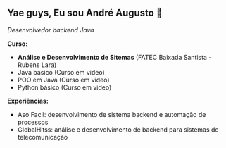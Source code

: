 ## Yae guys,  Eu sou André Augusto 🤡

*Desenvolvedor backend Java*

**Curso:**
- **Análise e Desenvolvimento de Sitemas** (FATEC Baixada Santista - Rubens Lara)
- Java básico (Curso em video)
- POO em Java (Curso em video)
- Python básico (Curso em video)

**Experiências:**
- Aso Facil: desenvolvimento de sistema backend e automação de processos
- GlobalHitss: análise e desenvolvimento de backend para sistemas de telecomunicação
